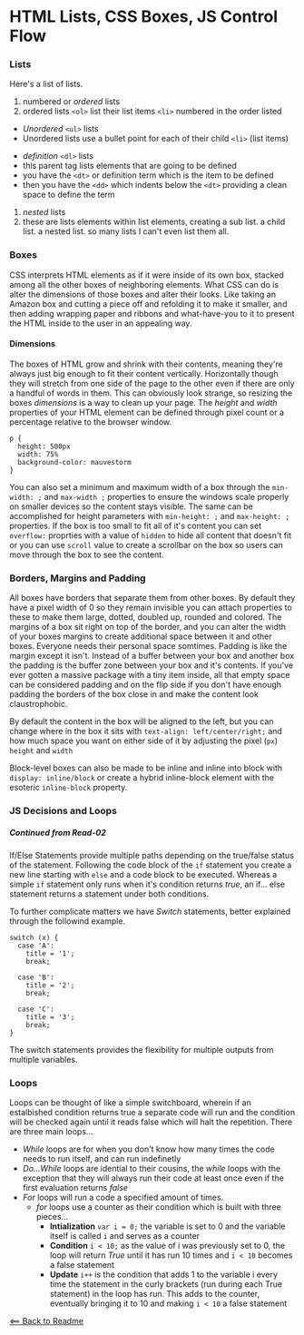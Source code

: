 # HTML Lists, CSS Boxes, JS Control Flow

### Lists
Here's a list of lists.
1. numbered or *ordered* lists
1. ordered lists `<ol>` list their list items `<li>` numbered in the order listed

- *Unordered* `<ul>` lists
- Unordered lists use a bullet point for each of their child `<li>` (list items)

* *definition* `<dl>` lists
* this parent tag lists elements that are going to be defined
* you have the `<dt>` or definition term which is the item to be defined
* then you have the `<dd>` which indents below the `<dt>` providing a clean space to define the term

1. *nested* lists
1. these are lists elements within list elements, creating a sub list. a child list. a nested list. so many lists I can't even list them all.

### Boxes
CSS interprets HTML elements as if it were inside of its own box, stacked among all the other boxes of neighboring elements. What CSS can do is alter the dimensions of those boxes and alter their looks. Like taking an Amazon box and cutting a piece off and refolding it to make it smaller, and then adding wrapping paper and ribbons and what-have-you to it to present the HTML inside to the user in an appealing way.

#### Dimensions
The boxes of HTML grow and shrink with their contents, meaning they're always just big enough to fit their content vertically. Horizontally though they will stretch from one side of the page to the other even if there are only a handful of words in them. This can obviously look strange, so resizing the boxes *dimensions* is a way to clean up your page. The *height* and *width* properties of your HTML element can be defined through pixel count or a percentage relative to the browser window.

```
p {
  height: 500px
  width: 75%
  background-color: mauvestorm
}
```
You can also set a minimum and maximum width of a box through the `min-width: ;` and `max-width ;` properties to ensure the windows scale properly on smaller devices so the content stays visible. The same can be accomplished for height parameters with `min-height: ;` and `max-height: ;` properties. If the box is too small to fit all of it's content you can set `overflow:` proprties with a value of `hidden` to hide all content that doesn't fit or you can use `scroll` value to create a scrollbar on the box so users can move through the box to see the content.

### Borders, Margins and Padding
All boxes have borders that separate them from other boxes. By default they have a pixel width of 0 so they remain invisible you can attach properties to these to make them large, dotted, doubled up, rounded and colored. The margins of a box sit right on top of the border, and you can alter the width of your boxes margins to create additional space between it and other boxes. Everyone needs their personal space somtimes. Padding is like the margin except it isn't. Instead of a buffer between your box and another box the padding is the buffer zone between your box and it's contents. If you've ever gotten a massive package with a tiny item inside, all that empty space can be considered padding and on the flip side if you don't have enough padding the borders of the box close in and make the content look claustrophobic.

By default the content in the box will be aligned to the left, but you can change where in the box it sits with `text-align: left/center/right;` and how much space you want on either side of it by adjusting the pixel (`px`) `height` and `width`

Block-level boxes can also be made to be inline and inline into block with `display: inline/block` or create a hybrid inline-block element with the esoteric `inline-block` property.

### JS Decisions and Loops 
##### Continued from Read-02
If/Else Statements provide multiple paths depending on the true/false status of the statement. Following the code block of the `if` statement you create a new line starting with `else` and a code block to be executed. Whereas a simple `if` statement only runs when it's condition returns *true*, an if... else statement returns a statement under both conditions.

To further complicate matters we have *Switch* statements, better explained through the followind example.

```
switch (x) {
  case 'A':
    title = '1';
    break;

  case 'B':
    title = '2';
    break;

  case 'C':
    title = '3';
    break;
}
```
The switch statements provides the flexibility for multiple outputs from multiple variables.

### Loops

Loops can be thought of like a simple switchboard, wherein if an estalbished condition returns true a separate code will run and the condition will be checked again until it reads false which will halt the repetition. There are three main loops...

- *While* loops are for when you don't know how many times the code needs to run itself, and can run indefinetly
- *Do...While* loops are idential to their cousins, the *while* loops with the exception that they will always run their code at least once even if the first evaluation returns *false*
- *For* loops will run a code a specified amount of times.
  - *for* loops use a counter as their condition which is built with three pieces...
    - **Intialization** `var i = 0;` the variable is set to 0 and the variable itself is called `i` and serves as a counter
    - **Condition** `i < 10;` as the value of i was previously set to 0, the loop will return *True* until it has run 10 times and `i < 10` becomes a false statement
    - **Update** `i++` is the condition that adds 1 to the variable i every time the statement in the curly brackets (run during each True statement) in the loop has run. This adds to the counter, eventually bringing it to 10 and making `i < 10` a false statement


    
[<== Back to Readme](README.md)
